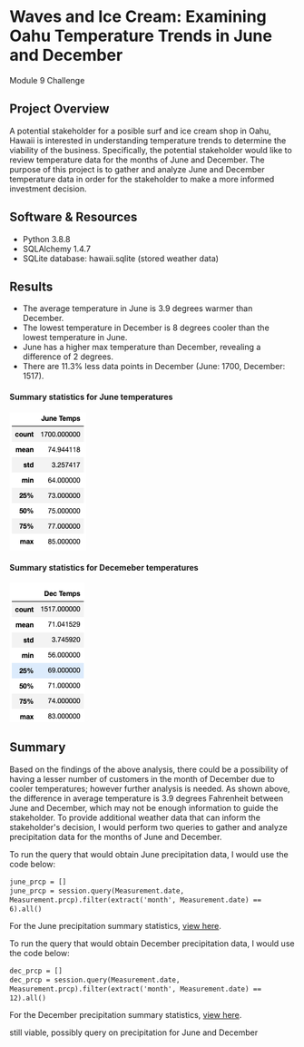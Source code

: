 # Waves and Ice Cream: Examining Oahu Temperature Trends in June and December
Module 9 Challenge

## Project Overview
A potential stakeholder for a posible surf and ice cream shop in Oahu, Hawaii is interested in understanding temperature trends to determine the viability of the business. Specifically, the potential stakeholder would like to review temperature data for the months of June and December. The purpose of this project is to gather and analyze June and December temperature data in order for the stakeholder to make a more informed investment decision.

## Software & Resources
- Python 3.8.8
- SQLAlchemy 1.4.7
- SQLite database: hawaii.sqlite (stored weather data)

## Results
- The average temperature in June is 3.9 degrees warmer than December. 
- The lowest temperature in December is 8 degrees cooler than the lowest temperature in June.
- June has a higher max temperature than December, revealing a difference of 2 degrees.
- There are 11.3% less data points in December (June: 1700, December: 1517).

#### Summary statistics for June temperatures
![fig1](https://github.com/retroxsky06/surfs_up/blob/main/Resources/June_temps.png)

#### Summary statistics for Decemeber temperatures
![fig2](https://github.com/retroxsky06/surfs_up/blob/main/Resources/Dec_Temps.png)


## Summary
Based on the findings of the above analysis, there could be a possibility of having a lesser number of customers in the month of December due to cooler temperatures; however further analysis is needed.  As shown above, the difference in average temperature is 3.9 degrees Fahrenheit between June and December, which may not be enough information to guide the stakeholder. To provide additional weather data that can inform the stakeholder's decision, I would perform two queries to gather and analyze precipitation data for the months of June and December.

To run the query that would obtain June precipitation data, I would use the code below:
```
june_prcp = []
june_prcp = session.query(Measurement.date, Measurement.prcp).filter(extract('month', Measurement.date) == 6).all()
```
For the June precipitation summary statistics, [view here](https://github.com/retroxsky06/surfs_up/blob/main/Resources/june_prcp.png).

To run the query that would obtain December precipitation data, I would use the code below:
``` 
dec_prcp = []
dec_prcp = session.query(Measurement.date, Measurement.prcp).filter(extract('month', Measurement.date) == 12).all()
```
For the December precipitation summary statistics, [view here](https://github.com/retroxsky06/surfs_up/blob/main/Resources/dec_prcp.png).

still viable, possibly query on precipitation for June and December


